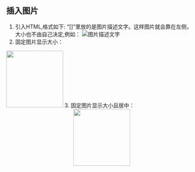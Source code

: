 ## 插入图片

1. 引入HTML,格式如下: “[]”里放的是图片描述文字。这样图片就会靠在左侧，大小也不由自己决定,例如：
![图片描述文字](http://img.blog.csdn.net/20161028230559575)
2. 固定图片显示大小：
<img width="150" height="150" src="https://img-blog.csdn.net/20161028230559575"/>
3. 固定图片显示大小且居中：
<div align=center><img width="150" height="150" src="https://img-blog.csdn.net/20161028230559575"/></div>
